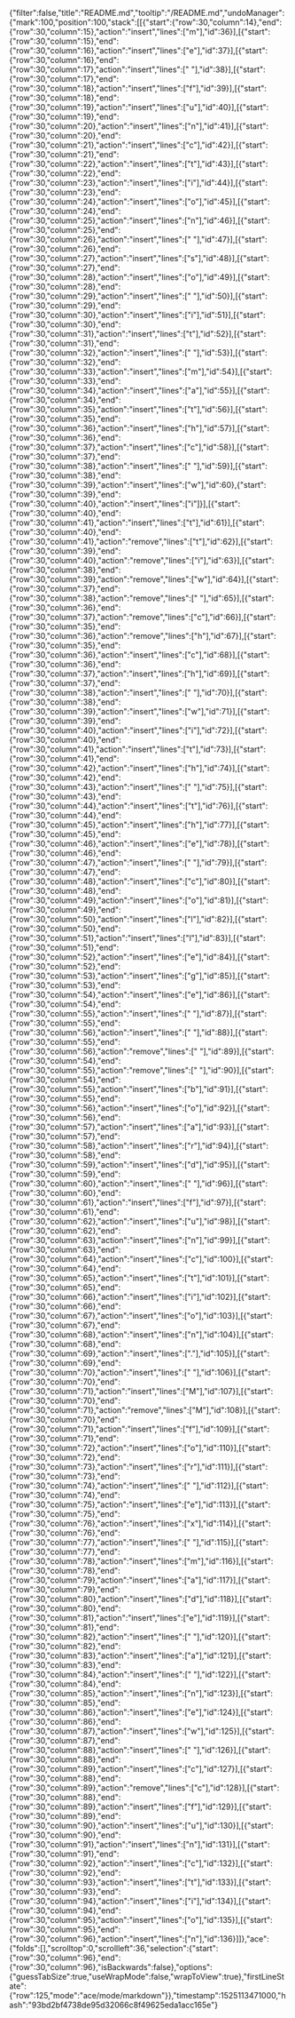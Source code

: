 {"filter":false,"title":"README.md","tooltip":"/README.md","undoManager":{"mark":100,"position":100,"stack":[[{"start":{"row":30,"column":14},"end":{"row":30,"column":15},"action":"insert","lines":["m"],"id":36}],[{"start":{"row":30,"column":15},"end":{"row":30,"column":16},"action":"insert","lines":["e"],"id":37}],[{"start":{"row":30,"column":16},"end":{"row":30,"column":17},"action":"insert","lines":[" "],"id":38}],[{"start":{"row":30,"column":17},"end":{"row":30,"column":18},"action":"insert","lines":["f"],"id":39}],[{"start":{"row":30,"column":18},"end":{"row":30,"column":19},"action":"insert","lines":["u"],"id":40}],[{"start":{"row":30,"column":19},"end":{"row":30,"column":20},"action":"insert","lines":["n"],"id":41}],[{"start":{"row":30,"column":20},"end":{"row":30,"column":21},"action":"insert","lines":["c"],"id":42}],[{"start":{"row":30,"column":21},"end":{"row":30,"column":22},"action":"insert","lines":["t"],"id":43}],[{"start":{"row":30,"column":22},"end":{"row":30,"column":23},"action":"insert","lines":["i"],"id":44}],[{"start":{"row":30,"column":23},"end":{"row":30,"column":24},"action":"insert","lines":["o"],"id":45}],[{"start":{"row":30,"column":24},"end":{"row":30,"column":25},"action":"insert","lines":["n"],"id":46}],[{"start":{"row":30,"column":25},"end":{"row":30,"column":26},"action":"insert","lines":[" "],"id":47}],[{"start":{"row":30,"column":26},"end":{"row":30,"column":27},"action":"insert","lines":["s"],"id":48}],[{"start":{"row":30,"column":27},"end":{"row":30,"column":28},"action":"insert","lines":["o"],"id":49}],[{"start":{"row":30,"column":28},"end":{"row":30,"column":29},"action":"insert","lines":[" "],"id":50}],[{"start":{"row":30,"column":29},"end":{"row":30,"column":30},"action":"insert","lines":["i"],"id":51}],[{"start":{"row":30,"column":30},"end":{"row":30,"column":31},"action":"insert","lines":["t"],"id":52}],[{"start":{"row":30,"column":31},"end":{"row":30,"column":32},"action":"insert","lines":[" "],"id":53}],[{"start":{"row":30,"column":32},"end":{"row":30,"column":33},"action":"insert","lines":["m"],"id":54}],[{"start":{"row":30,"column":33},"end":{"row":30,"column":34},"action":"insert","lines":["a"],"id":55}],[{"start":{"row":30,"column":34},"end":{"row":30,"column":35},"action":"insert","lines":["t"],"id":56}],[{"start":{"row":30,"column":35},"end":{"row":30,"column":36},"action":"insert","lines":["h"],"id":57}],[{"start":{"row":30,"column":36},"end":{"row":30,"column":37},"action":"insert","lines":["c"],"id":58}],[{"start":{"row":30,"column":37},"end":{"row":30,"column":38},"action":"insert","lines":[" "],"id":59}],[{"start":{"row":30,"column":38},"end":{"row":30,"column":39},"action":"insert","lines":["w"],"id":60},{"start":{"row":30,"column":39},"end":{"row":30,"column":40},"action":"insert","lines":["i"]}],[{"start":{"row":30,"column":40},"end":{"row":30,"column":41},"action":"insert","lines":["t"],"id":61}],[{"start":{"row":30,"column":40},"end":{"row":30,"column":41},"action":"remove","lines":["t"],"id":62}],[{"start":{"row":30,"column":39},"end":{"row":30,"column":40},"action":"remove","lines":["i"],"id":63}],[{"start":{"row":30,"column":38},"end":{"row":30,"column":39},"action":"remove","lines":["w"],"id":64}],[{"start":{"row":30,"column":37},"end":{"row":30,"column":38},"action":"remove","lines":[" "],"id":65}],[{"start":{"row":30,"column":36},"end":{"row":30,"column":37},"action":"remove","lines":["c"],"id":66}],[{"start":{"row":30,"column":35},"end":{"row":30,"column":36},"action":"remove","lines":["h"],"id":67}],[{"start":{"row":30,"column":35},"end":{"row":30,"column":36},"action":"insert","lines":["c"],"id":68}],[{"start":{"row":30,"column":36},"end":{"row":30,"column":37},"action":"insert","lines":["h"],"id":69}],[{"start":{"row":30,"column":37},"end":{"row":30,"column":38},"action":"insert","lines":[" "],"id":70}],[{"start":{"row":30,"column":38},"end":{"row":30,"column":39},"action":"insert","lines":["w"],"id":71}],[{"start":{"row":30,"column":39},"end":{"row":30,"column":40},"action":"insert","lines":["i"],"id":72}],[{"start":{"row":30,"column":40},"end":{"row":30,"column":41},"action":"insert","lines":["t"],"id":73}],[{"start":{"row":30,"column":41},"end":{"row":30,"column":42},"action":"insert","lines":["h"],"id":74}],[{"start":{"row":30,"column":42},"end":{"row":30,"column":43},"action":"insert","lines":[" "],"id":75}],[{"start":{"row":30,"column":43},"end":{"row":30,"column":44},"action":"insert","lines":["t"],"id":76}],[{"start":{"row":30,"column":44},"end":{"row":30,"column":45},"action":"insert","lines":["h"],"id":77}],[{"start":{"row":30,"column":45},"end":{"row":30,"column":46},"action":"insert","lines":["e"],"id":78}],[{"start":{"row":30,"column":46},"end":{"row":30,"column":47},"action":"insert","lines":[" "],"id":79}],[{"start":{"row":30,"column":47},"end":{"row":30,"column":48},"action":"insert","lines":["c"],"id":80}],[{"start":{"row":30,"column":48},"end":{"row":30,"column":49},"action":"insert","lines":["o"],"id":81}],[{"start":{"row":30,"column":49},"end":{"row":30,"column":50},"action":"insert","lines":["l"],"id":82}],[{"start":{"row":30,"column":50},"end":{"row":30,"column":51},"action":"insert","lines":["l"],"id":83}],[{"start":{"row":30,"column":51},"end":{"row":30,"column":52},"action":"insert","lines":["e"],"id":84}],[{"start":{"row":30,"column":52},"end":{"row":30,"column":53},"action":"insert","lines":["g"],"id":85}],[{"start":{"row":30,"column":53},"end":{"row":30,"column":54},"action":"insert","lines":["e"],"id":86}],[{"start":{"row":30,"column":54},"end":{"row":30,"column":55},"action":"insert","lines":[" "],"id":87}],[{"start":{"row":30,"column":55},"end":{"row":30,"column":56},"action":"insert","lines":[" "],"id":88}],[{"start":{"row":30,"column":55},"end":{"row":30,"column":56},"action":"remove","lines":[" "],"id":89}],[{"start":{"row":30,"column":54},"end":{"row":30,"column":55},"action":"remove","lines":[" "],"id":90}],[{"start":{"row":30,"column":54},"end":{"row":30,"column":55},"action":"insert","lines":["b"],"id":91}],[{"start":{"row":30,"column":55},"end":{"row":30,"column":56},"action":"insert","lines":["o"],"id":92}],[{"start":{"row":30,"column":56},"end":{"row":30,"column":57},"action":"insert","lines":["a"],"id":93}],[{"start":{"row":30,"column":57},"end":{"row":30,"column":58},"action":"insert","lines":["r"],"id":94}],[{"start":{"row":30,"column":58},"end":{"row":30,"column":59},"action":"insert","lines":["d"],"id":95}],[{"start":{"row":30,"column":59},"end":{"row":30,"column":60},"action":"insert","lines":[" "],"id":96}],[{"start":{"row":30,"column":60},"end":{"row":30,"column":61},"action":"insert","lines":["f"],"id":97}],[{"start":{"row":30,"column":61},"end":{"row":30,"column":62},"action":"insert","lines":["u"],"id":98}],[{"start":{"row":30,"column":62},"end":{"row":30,"column":63},"action":"insert","lines":["n"],"id":99}],[{"start":{"row":30,"column":63},"end":{"row":30,"column":64},"action":"insert","lines":["c"],"id":100}],[{"start":{"row":30,"column":64},"end":{"row":30,"column":65},"action":"insert","lines":["t"],"id":101}],[{"start":{"row":30,"column":65},"end":{"row":30,"column":66},"action":"insert","lines":["i"],"id":102}],[{"start":{"row":30,"column":66},"end":{"row":30,"column":67},"action":"insert","lines":["o"],"id":103}],[{"start":{"row":30,"column":67},"end":{"row":30,"column":68},"action":"insert","lines":["n"],"id":104}],[{"start":{"row":30,"column":68},"end":{"row":30,"column":69},"action":"insert","lines":["."],"id":105}],[{"start":{"row":30,"column":69},"end":{"row":30,"column":70},"action":"insert","lines":[" "],"id":106}],[{"start":{"row":30,"column":70},"end":{"row":30,"column":71},"action":"insert","lines":["M"],"id":107}],[{"start":{"row":30,"column":70},"end":{"row":30,"column":71},"action":"remove","lines":["M"],"id":108}],[{"start":{"row":30,"column":70},"end":{"row":30,"column":71},"action":"insert","lines":["f"],"id":109}],[{"start":{"row":30,"column":71},"end":{"row":30,"column":72},"action":"insert","lines":["o"],"id":110}],[{"start":{"row":30,"column":72},"end":{"row":30,"column":73},"action":"insert","lines":["r"],"id":111}],[{"start":{"row":30,"column":73},"end":{"row":30,"column":74},"action":"insert","lines":[" "],"id":112}],[{"start":{"row":30,"column":74},"end":{"row":30,"column":75},"action":"insert","lines":["e"],"id":113}],[{"start":{"row":30,"column":75},"end":{"row":30,"column":76},"action":"insert","lines":["x"],"id":114}],[{"start":{"row":30,"column":76},"end":{"row":30,"column":77},"action":"insert","lines":[" "],"id":115}],[{"start":{"row":30,"column":77},"end":{"row":30,"column":78},"action":"insert","lines":["m"],"id":116}],[{"start":{"row":30,"column":78},"end":{"row":30,"column":79},"action":"insert","lines":["a"],"id":117}],[{"start":{"row":30,"column":79},"end":{"row":30,"column":80},"action":"insert","lines":["d"],"id":118}],[{"start":{"row":30,"column":80},"end":{"row":30,"column":81},"action":"insert","lines":["e"],"id":119}],[{"start":{"row":30,"column":81},"end":{"row":30,"column":82},"action":"insert","lines":[" "],"id":120}],[{"start":{"row":30,"column":82},"end":{"row":30,"column":83},"action":"insert","lines":["a"],"id":121}],[{"start":{"row":30,"column":83},"end":{"row":30,"column":84},"action":"insert","lines":[" "],"id":122}],[{"start":{"row":30,"column":84},"end":{"row":30,"column":85},"action":"insert","lines":["n"],"id":123}],[{"start":{"row":30,"column":85},"end":{"row":30,"column":86},"action":"insert","lines":["e"],"id":124}],[{"start":{"row":30,"column":86},"end":{"row":30,"column":87},"action":"insert","lines":["w"],"id":125}],[{"start":{"row":30,"column":87},"end":{"row":30,"column":88},"action":"insert","lines":[" "],"id":126}],[{"start":{"row":30,"column":88},"end":{"row":30,"column":89},"action":"insert","lines":["c"],"id":127}],[{"start":{"row":30,"column":88},"end":{"row":30,"column":89},"action":"remove","lines":["c"],"id":128}],[{"start":{"row":30,"column":88},"end":{"row":30,"column":89},"action":"insert","lines":["f"],"id":129}],[{"start":{"row":30,"column":89},"end":{"row":30,"column":90},"action":"insert","lines":["u"],"id":130}],[{"start":{"row":30,"column":90},"end":{"row":30,"column":91},"action":"insert","lines":["n"],"id":131}],[{"start":{"row":30,"column":91},"end":{"row":30,"column":92},"action":"insert","lines":["c"],"id":132}],[{"start":{"row":30,"column":92},"end":{"row":30,"column":93},"action":"insert","lines":["t"],"id":133}],[{"start":{"row":30,"column":93},"end":{"row":30,"column":94},"action":"insert","lines":["i"],"id":134}],[{"start":{"row":30,"column":94},"end":{"row":30,"column":95},"action":"insert","lines":["o"],"id":135}],[{"start":{"row":30,"column":95},"end":{"row":30,"column":96},"action":"insert","lines":["n"],"id":136}]]},"ace":{"folds":[],"scrolltop":0,"scrollleft":36,"selection":{"start":{"row":30,"column":96},"end":{"row":30,"column":96},"isBackwards":false},"options":{"guessTabSize":true,"useWrapMode":false,"wrapToView":true},"firstLineState":{"row":125,"mode":"ace/mode/markdown"}},"timestamp":1525113471000,"hash":"93bd2bf4738de95d32066c8f49625eda1acc165e"}
